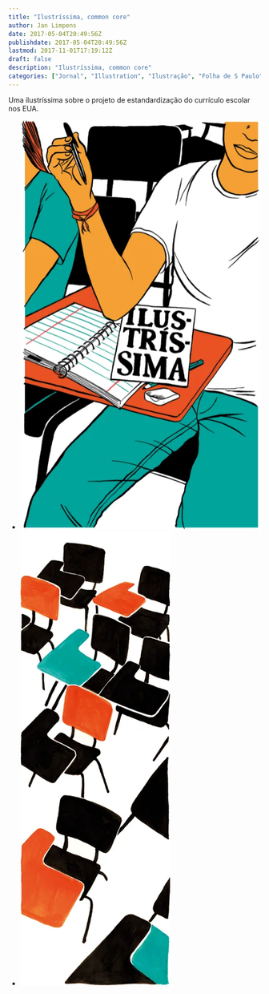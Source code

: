 ```yaml
---
title: "Ilustríssima, common core"
author: Jan Limpens
date: 2017-05-04T20:49:56Z
publishdate: 2017-05-04T20:49:56Z
lastmod: 2017-11-01T17:19:12Z
draft: false
description: "Ilustríssima, common core"
categories: ["Jornal", "Illustration", "Ilustração", "Folha de S Paulo"]
---
```


Uma ilustríssima sobre o projeto de estandardização do currículo escolar nos EUA.

- ![](Common-Core-Capa-2.webp)
- ![](Common-Core-interior-lado-esquerdo.webp)
